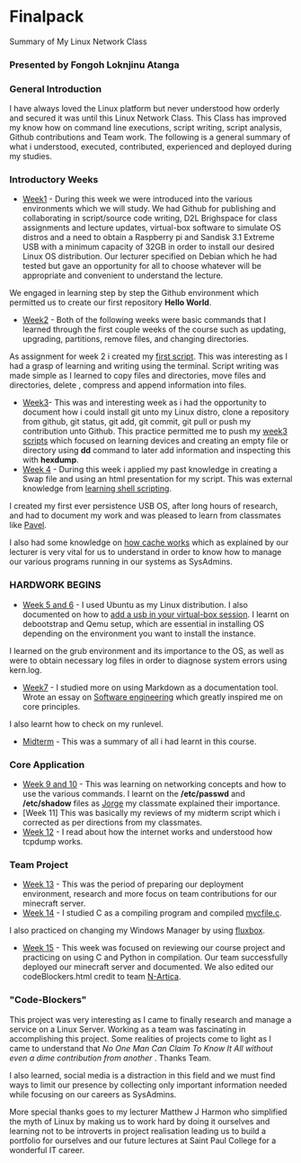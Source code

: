 # Finalpack
Summary of My Linux Network Class

### Presented by Fongoh Loknjinu Atanga
### General Introduction
I have always loved the Linux platform but never understood how orderly and secured it was until this Linux Network Class.
This Class has improved my know how on command line executions, script writing, script analysis, Github contributions and Team work.
The following is a general summary of what i understood, executed, contributed, experienced and deployed during my studies.

### Introductory Weeks
- [Week1](https://github.com/loknjinu13/hello-world) - During this week we were introduced into the various environments which we will study. We had Github for publishing and collaborating in script/source code writing, D2L Brighspace for class assignments and lecture updates, virtual-box software to simulate OS distros and a need to obtain a Raspberry pi and Sandisk 3.1 Extreme USB with a minimum capacity of 32GB in order to install our desired Linux OS distribution. Our lecturer specified on Debian which he had tested but gave an opportunity for all to choose whatever will be appropriate and convenient to understand the lecture. 

We engaged in learning step by step the Github environment which permitted us to create our first repository **Hello World**.
- [Week2](https://github.com/loknjinu13/loknjinu13.github.io/blob/master/README.md) - 
Both of the following weeks were basic commands that I learned through the first couple weeks of the course such as updating, upgrading, partitions, remove files, and changing directories.

As assignment for week 2 i created my [first script](https://github.com/loknjinu13/week2/blob/master/week2.sh). This was interesting as I had a grasp of learning and writing using the terminal. Script writing was made simple as I learned to copy files and directories, move files and directories, delete , compress and append information into files.

- [Week3](https://github.com/loknjinu13/week4repos)- This was and interesting week as i had the opportunity to document how i could install git unto my Linux distro, clone a repository from github, git status, git add, git commit, git pull or push my contribution unto Github. This practice permitted me to push my [week3 scripts](https://github.com/loknjinu13/week4repos/blob/master/week3script) which focused on learning devices and creating an empty file or directory using **dd** command to later add information and inspecting this with **hexdump**.
- [Week 4](https://github.com/loknjinu13/week4scripts) - During this week i applied my past knowledge in creating a Swap file and using an html presentation for my script. This was external knowledge from [learning shell scripting](http://linuxcommand.org/lc3_learning_the_shell.php).

I created my first ever persistence USB OS, after long hours of research, and had to document my work and was pleased to learn from classmates like [Pavel](https://github.com/paveldanek). 

I also had some knowledge on [how cache works](https://hackaday.com/2018/01/15/spectre-and-meltdown-how-cache-works/) which as explained by our lecturer is very vital for us to understand in order to know how to manage our various programs running in our systems as SysAdmins.

### HARDWORK BEGINS
- [Week 5 and 6](https://github.com/loknjinu13/Week6) - I used Ubuntu as my Linux distribution. I also documented on how to [add a usb in your virtual-box session](https://github.com/loknjinu13/Week6/blob/master/usb_virtualbox.md). 
I learnt on debootstrap and Qemu setup, which are essential in installing OS depending on the environment you want to install the instance.

I learned on the grub environment and its importance to the OS, as well as were to obtain necessary log files in order to diagnose system errors using kern.log. 
 

- [Week7](https://github.com/loknjinu13/Week7) - I studied more on using Markdown as a documentation tool. Wrote an essay on [Software engineering](https://github.com/loknjinu13/Week7/blob/master/Essay.md) which greatly inspired me on core principles. 

I also learnt how to check on my runlevel.

- [Midterm](https://github.com/loknjinu13/week8) -  This was a summary of all i had learnt in this course.

### Core Application
- [Week 9 and 10](https://github.com/loknjinu13/Chapter9-10) - This was learning on networking concepts and how to use the various commands. I learnt on the **/etc/passwd** and **/etc/shadow** files as [Jorge](https://github.com/Joval14/Week8-review/blob/master/Lab6.sh) my classmate explained their importance. 
- [Week 11] This was basically my reviews of my midterm script which i corrected as per directions from my classmates. 
- [Week 12](https://github.com/loknjinu13/Week12) - I read about how the internet works and understood how tcpdump works. 

### Team Project 
- [Week 13](https://github.com/loknjinu13/Week13) - This was the period of preparing our deployment environment, research and more focus on team contributions for our minecraft server.
- [Week 14](https://github.com/loknjinu13/week14) - I studied C as a compiling program and compiled [mycfile.c](https://github.com/loknjinu13/week14/blob/master/mycfile.c). 

I also practiced on changing my Windows Manager by using [fluxbox](https://github.com/loknjinu13/week14/blob/master/fluxbox.md). 

- [Week 15](https://github.com/loknjinu13/week15) - This week was focused on reviewing our course project and practicing on using C and Python in compilation. Our team successfully deployed our minecraft server and documented. We also edited our codeBlockers.html credit to team [N-Artica](https://sootsplash.csci2461.com/nartica.html).

### "Code-Blockers"
This project was very interesting as I came to finally research and manage a service on a Linux Server. Working as a team was fascinating in accomplishing this project. Some realities of projects come to light as I came to understand that _No One Man Can Claim To Know It All without even a dime contribution from another_ . Thanks Team.

I also learned, social media is a distraction in this field and we must find ways to limit our presence by collecting only important information needed while focusing on our careers as SysAdmins.

More special thanks goes to my lecturer Matthew J Harmon who simplified the myth of Linux by making us to work hard by doing it ourselves and learning not to be introverts in project realisation leading us to build a portfolio for ourselves and our future lectures at Saint Paul College for a wonderful IT career. 

